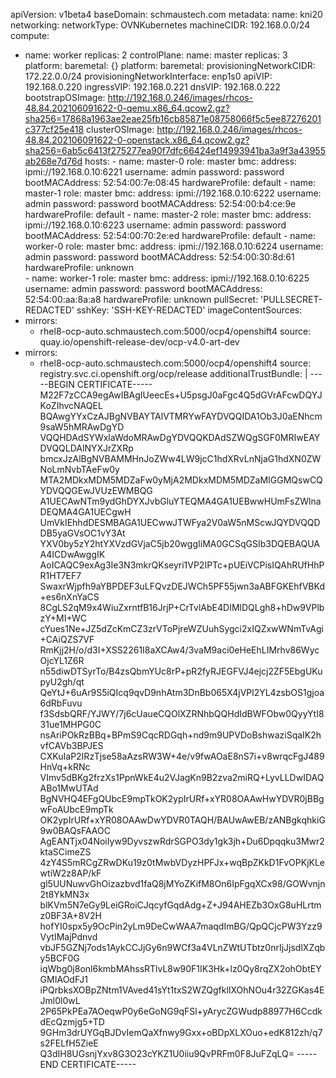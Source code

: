 apiVersion: v1beta4
baseDomain: schmaustech.com
metadata:
  name: kni20
networking:
  networkType: OVNKubernetes
  machineCIDR: 192.168.0.0/24
compute:
- name: worker
  replicas: 2
controlPlane:
  name: master
  replicas: 3
  platform:
    baremetal: {}
platform:
  baremetal:
    provisioningNetworkCIDR: 172.22.0.0/24
    provisioningNetworkInterface: enp1s0
    apiVIP: 192.168.0.220
    ingressVIP: 192.168.0.221
    dnsVIP: 192.168.0.222
    bootstrapOSImage: http://192.168.0.246/images/rhcos-48.84.202106091622-0-qemu.x86_64.qcow2.gz?sha256=17868a1963ae2eae25fb16cb85871e08758066f5c5ee87276201c377cf25e418
    clusterOSImage: http://192.168.0.246/images/rhcos-48.84.202106091622-0-openstack.x86_64.qcow2.gz?sha256=6ab5c6413f275277ea90f7dfc66424ef14993941ba3a9f3a43955ab268e7d76d
    hosts:
      - name: master-0
        role: master
        bmc:
          address: ipmi://192.168.0.10:6221
          username: admin
          password: password
        bootMACAddress: 52:54:00:7e:08:45
        hardwareProfile: default
      - name: master-1
        role: master
        bmc:
          address: ipmi://192.168.0.10:6222
          username: admin
          password: password
        bootMACAddress: 52:54:00:b4:ce:9e 
        hardwareProfile: default
      - name: master-2
        role: master
        bmc:
          address: ipmi://192.168.0.10:6223
          username: admin
          password: password
        bootMACAddress: 52:54:00:70:2e:ed
        hardwareProfile: default
      - name: worker-0
        role: master
        bmc:
          address: ipmi://192.168.0.10:6224
          username: admin
          password: password
        bootMACAddress: 52:54:00:30:8d:61
        hardwareProfile: unknown        
      - name: worker-1
        role: master
        bmc:
          address: ipmi://192.168.0.10:6225
          username: admin
          password: password
        bootMACAddress: 52:54:00:aa:8a:a8
        hardwareProfile: unknown 
pullSecret: 'PULLSECRET-REDACTED'
sshKey: 'SSH-KEY-REDACTED'
imageContentSources:
- mirrors:
  - rhel8-ocp-auto.schmaustech.com:5000/ocp4/openshift4
  source: quay.io/openshift-release-dev/ocp-v4.0-art-dev
- mirrors:
  - rhel8-ocp-auto.schmaustech.com:5000/ocp4/openshift4
  source: registry.svc.ci.openshift.org/ocp/release
additionalTrustBundle: |
  -----BEGIN CERTIFICATE-----
  M22F7zCCA9egAwIBAgIUeecEs+U5psgJ0aFgc4Q5dGVrAFcwDQYJKoZIhvcNAQEL
  BQAwgYYxCzAJBgNVBAYTAlVTMRYwFAYDVQQIDA1Ob3J0aENhcm9saW5hMRAwDgYD
  VQQHDAdSYWxlaWdoMRAwDgYDVQQKDAdSZWQgSGF0MRIwEAYDVQQLDAlNYXJrZXRp
  bmcxJzAlBgNVBAMMHnJoZWw4LW9jcC1hdXRvLnNjaG1hdXN0ZWNoLmNvbTAeFw0y
  MTA2MDkxMDM5MDZaFw0yMjA2MDkxMDM5MDZaMIGGMQswCQYDVQQGEwJVUzEWMBQG
  A1UECAwNTm9ydGhDYXJvbGluYTEQMA4GA1UEBwwHUmFsZWlnaDEQMA4GA1UECgwH
  UmVkIEhhdDESMBAGA1UECwwJTWFya2V0aW5nMScwJQYDVQQDDB5yaGVsOC1vY3At
  YXV0by5zY2htYXVzdGVjaC5jb20wggIiMA0GCSqGSIb3DQEBAQUAA4ICDwAwggIK
  AoICAQC9exAg3Ie3N3mkrQKseyri1VP2IPTc+pUEiVCPisIQAhRUfHhPR1HT7EF7
  SwaxrWjpfh9aYBPDEF3uLFQvzDEJWCh5PF55jwn3aABFGKEhfVBKd+es6nXnYaCS
  8CgLS2qM9x4WiuZxrntfB16JrjP+CrTvlAbE4DIMlDQLgh8+hDw9VPlbzY+MI+WC
  cYues1Ne+JZ5dZcKmCZ3zrVToPjreWZUuhSygci2xIQZxwWNmTvAgi+CAiQZS7VF
  RmKjj2H/o/d3I+XSS2261I8aXCAw4/3vaM9aci0eHeEhLIMrhv86WycOjcYL1Z6R
  n55diwDTSyrTo/B4zsQbmYUc8rP+pR2fyRJEGFVJ4ejcj2ZF5EbgUKupyU2gh/qt
  QeYtJ+6uAr9S5iQIcq9qvD9nhAtm3DnBb065X4jVPl2YL4zsbOS1gjoa6dRbFuvu
  f3SdsbQRF/YJWY/7j6cUaueCQOlXZRNhbQQHdIdBWFObw0QyyYtI831ue1MHPG0C
  nsAriPOkRzBBq+BPmS9CqcRDGqh+nd9m9UPVDoBshwaziSqaIK2hvfCAVb3BPJES
  CXKuIaP2IRzTjse58aAzsRW3W+4e/v9fwAOaE8nS7i+v8wrqcFgJ489HnVq+kRNc
  VImv5dBKg2frzXs1PpnWkE4u2VJagKn9B2zva2miRQ+LyvLLDwIDAQABo1MwUTAd
  BgNVHQ4EFgQUbcE9mpTkOK2ypIrURf+xYR08OAAwHwYDVR0jBBgwFoAUbcE9mpTk
  OK2ypIrURf+xYR08OAAwDwYDVR0TAQH/BAUwAwEB/zANBgkqhkiG9w0BAQsFAAOC
  AgEANTjx04NoiIyw9DyvszwRdrSGPO3dy1gk3jh+Du6Dpqqku3Mwr2ktaSCimeZS
  4zY4S5mRCgZRwDKu19z0tMwbVDyzHPFJx+wqBpZKkD1FvOPKjKLewtiW2z8AP/kF
  gl5UUNuwvGhOizazbvd1faQ8jMYoZKifM8On6IpFgqXCx98/GOWvnjn2t8YkMN3x
  blKVm5N7eGy9LeiGRoiCJqcyfGqdAdg+Z+J94AHEZb3OxG8uHLrtmz0BF3A+8V2H
  hofYI0spx5y9OcPin2yLm9DeCwWAA7maqdImBG/QpQCjcPW3Yzz9VytIMajPdnvd
  vbJF5GZNj7ods1AykCCJjGy6n9WCf3a4VLnZWtUTbtz0nrIjJjsdlXZqby5BCF0G
  iqWbg0j8onl6kmbMAhssRTlvL8w90F1IK3Hk+lz0Qy8rqZX2ohObtEYGMIAOdFJ1
  iPQrbksXOBpZNtm1VAved41sYt1txS2WZQgfklIXOhNOu4r32ZGKas4EJml0l0wL
  2P65PkPEa7AOeqwP0y6eGoNG9qFSl+yArycZGWudp88977H6CcdkdEcQzmjg5+TD
  9GHm3drUYGqBJDvIemQaXfnwy9Gxx+oBDpXLXOuo+edK812zh/q7s2FELfH5ZieE
  Q3dIH8UGsnjYxv8G3O23cYKZ1U0iiu9QvPRFm0F8JuFZqLQ=
  -----END CERTIFICATE-----
